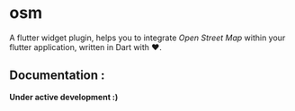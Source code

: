 # osm

A flutter widget plugin, helps you to integrate _Open Street Map_ within your flutter application, written in Dart with :heart:.

## Documentation :
**Under active development :)**

